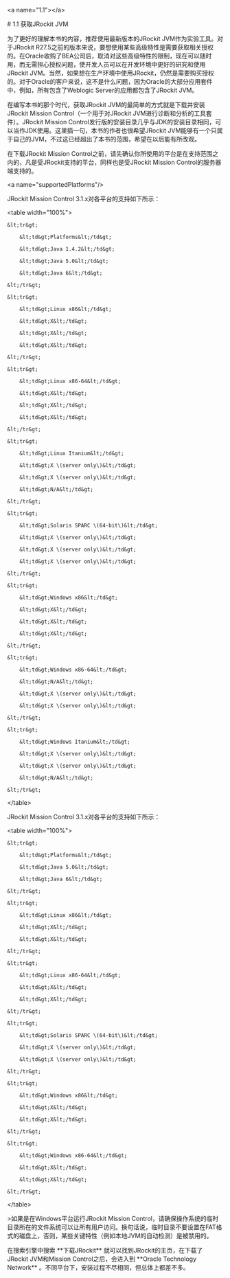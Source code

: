 &lt;a name="1.1"&gt;&lt;/a&gt;

\# 1.1 获取JRockit JVM



为了更好的理解本书的内容，推荐使用最新版本的JRockit JVM作为实验工具。对于JRockit R27.5之前的版本来说，要想使用某些高级特性是需要获取相关授权的。在Oracle收购了BEA公司后，取消对这些高级特性的限制，现在可以随时用，而无需担心授权问题，使开发人员可以在开发环境中更好的研究和使用JRockit JVM。当然，如果想在生产环境中使用JRockit，仍然是需要购买授权的。对于Oracle的客户来说，这不是什么问题，因为Oracle的大部分应用套件中，例如，所有包含了Weblogic Server的应用都包含了JRockit JVM。



在编写本书的那个时代，获取JRockit JVM的最简单的方式就是下载并安装JRockit Mission Control（一个用于对JRockit JVM进行诊断和分析的工具套件）。JRockit Mission Control发行版的安装目录几乎与JDK的安装目录相同，可以当作JDK使用。这里插一句，本书的作者也很希望JRockit JVM能够有一个只属于自己的JVM，不过这已经超出了本书的范围，希望在以后能有所改观。



在下载JRockit Mission Control之前，请先确认你所使用的平台是在支持范围之内的，凡是受JRockit支持的平台，同样也是受JRockit Mission Control的服务器端支持的。



&lt;a name="supportedPlatforms"/&gt;

JRockit Mission Control 3.1.x对各平台的支持如下所示：



&lt;table width="100%"&gt;

    &lt;tr&gt;

        &lt;td&gt;Platforms&lt;/td&gt;

        &lt;td&gt;Java 1.4.2&lt;/td&gt;

        &lt;td&gt;Java 5.0&lt;/td&gt;

		&lt;td&gt;Java 6&lt;/td&gt;

    &lt;/tr&gt;

    &lt;tr&gt;

        &lt;td&gt;Linux x86&lt;/td&gt;

        &lt;td&gt;X&lt;/td&gt;

        &lt;td&gt;X&lt;/td&gt;

		&lt;td&gt;X&lt;/td&gt;

    &lt;/tr&gt;

    &lt;tr&gt;

        &lt;td&gt;Linux x86-64&lt;/td&gt;

        &lt;td&gt;X&lt;/td&gt;

        &lt;td&gt;X&lt;/td&gt;

		&lt;td&gt;X&lt;/td&gt;

    &lt;/tr&gt;

    &lt;tr&gt;

        &lt;td&gt;Linux Itanium&lt;/td&gt;

        &lt;td&gt;X \(server only\)&lt;/td&gt;

        &lt;td&gt;X \(server only\)&lt;/td&gt;

		&lt;td&gt;N/A&lt;/td&gt;

    &lt;/tr&gt;

    &lt;tr&gt;

        &lt;td&gt;Solaris SPARC \(64-bit\)&lt;/td&gt;

        &lt;td&gt;X \(server only\)&lt;/td&gt;

        &lt;td&gt;X \(server only\)&lt;/td&gt;

		&lt;td&gt;X \(server only\)&lt;/td&gt;

    &lt;/tr&gt;

	&lt;tr&gt;

        &lt;td&gt;Windows x86&lt;/td&gt;

        &lt;td&gt;X&lt;/td&gt;

        &lt;td&gt;X&lt;/td&gt;

		&lt;td&gt;X&lt;/td&gt;

    &lt;/tr&gt;

	&lt;tr&gt;

        &lt;td&gt;Windows x86-64&lt;/td&gt;

        &lt;td&gt;N/A&lt;/td&gt;

        &lt;td&gt;X \(server only\)&lt;/td&gt;

		&lt;td&gt;X \(server only\)&lt;/td&gt;

    &lt;/tr&gt;

	&lt;tr&gt;

        &lt;td&gt;Windows Itanium&lt;/td&gt;

        &lt;td&gt;X \(server only\)&lt;/td&gt;

		&lt;td&gt;X \(server only\)&lt;/td&gt;

        &lt;td&gt;N/A&lt;/td&gt;

    &lt;/tr&gt;

&lt;/table&gt;



JRockit Mission Control 3.1.x对各平台的支持如下所示：



&lt;table width="100%"&gt;

    &lt;tr&gt;

        &lt;td&gt;Platforms&lt;/td&gt;

        &lt;td&gt;Java 5.0&lt;/td&gt;

		&lt;td&gt;Java 6&lt;/td&gt;

    &lt;/tr&gt;

    &lt;tr&gt;

        &lt;td&gt;Linux x86&lt;/td&gt;

        &lt;td&gt;X&lt;/td&gt;

        &lt;td&gt;X&lt;/td&gt;

    &lt;/tr&gt;

    &lt;tr&gt;

        &lt;td&gt;Linux x86-64&lt;/td&gt;

        &lt;td&gt;X&lt;/td&gt;

		&lt;td&gt;X&lt;/td&gt;

    &lt;/tr&gt;

    &lt;tr&gt;

        &lt;td&gt;Solaris SPARC \(64-bit\)&lt;/td&gt;

        &lt;td&gt;X \(server only\)&lt;/td&gt;

		&lt;td&gt;X \(server only\)&lt;/td&gt;

    &lt;/tr&gt;

	&lt;tr&gt;

        &lt;td&gt;Windows x86&lt;/td&gt;

        &lt;td&gt;X&lt;/td&gt;

		&lt;td&gt;X&lt;/td&gt;

    &lt;/tr&gt;

	&lt;tr&gt;

        &lt;td&gt;Windows x86-64&lt;/td&gt;

        &lt;td&gt;X&lt;/td&gt;

		&lt;td&gt;X&lt;/td&gt;

    &lt;/tr&gt;

&lt;/table&gt;



&gt;如果是在Windows平台运行JRockit Mission Control，请确保操作系统的临时目录所在的文件系统可以让所有用户访问。换句话说，临时目录不要设置在FAT格式的磁盘上，否则，某些关键特性（例如本地JVM的自动检测）是被禁用的。



在搜索引擎中搜索 \*\*下载JRockit\*\* 就可以找到JRockit的主页，在下载了JRockit JVM和Mission Control之后，会进入到 \*\*Oracle Technology Network\*\* 。不同平台下，安装过程不尽相同，但总体上都差不多。



